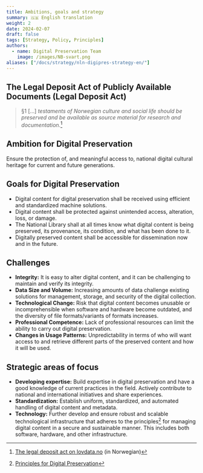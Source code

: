 ```yaml
---
title: Ambitions, goals and strategy
summary: 🇬🇧 English translation
weight: 2
date: 2024-02-07
draft: false
tags: [Strategy, Policy, Principles]
authors: 
  - name: Digital Preservation Team
    image: /images/NB-svart.png
aliases: ["/docs/strategy/nln-digipres-strategy-en/"]
---
```


## The Legal Deposit Act of Publicly Available Documents (Legal Deposit Act)

> §1 [...] *testaments of Norwegian culture and social life should be preserved and be available as source material for research and documentation.*[^1]


## Ambition for Digital Preservation

Ensure the protection of, and meaningful access to, national digital cultural heritage for current and future generations.

## Goals for Digital Preservation

- Digital content for digital preservation shall be received using efficient and standardized machine solutions.
- Digital content shall be protected against unintended access, alteration, loss, or damage.
- The National Library shall at all times know what digital content is being preserved, its provenance, its condition, and what has been done to it.
- Digitally preserved content shall be accessible for dissemination now and in the future.

## Challenges

- **Integrity:** It is easy to alter digital content, and it can be challenging to maintain and verify its integrity.
- **Data Size and Volume:** Increasing amounts of data challenge existing solutions for management, storage, and security of the digital collection.
- **Technological Change:** Risk that digital content becomes unusable or incomprehensible when software and hardware become outdated, and the diversity of file formats/variants of formats increases.
- **Professional Competence:** Lack of professional resources can limit the ability to carry out digital preservation.
- **Changes in Usage Patterns:** Unpredictability in terms of who will want access to and retrieve different parts of the preserved content and how it will be used.

## Strategic areas of focus

- **Developing expertise:** Build expertise in digital preservation and have a good knowledge of current practices in the field.
  Actively contribute to national and international initiatives and share experiences.
- **Standardization:** Establish uniform, standardized, and automated handling of digital content and metadata.
- **Technology:** Further develop and ensure robust and scalable technological infrastructure that adheres to the principles[^2] for managing digital content in a secure and sustainable manner.
  This includes both software, hardware, and other infrastructure.


[^1]: [The legal deposit act on lovdata.no](https://lovdata.no/dokument/NL/lov/1989-06-09-32 "Link to the legal deposit act on lovdata.no, available only in Norwegian") (in Norwegian)

[^2]: [Principles for Digital Preservation](/docs/principles/ "Link to the principles for digital preservation in the National Library of Norway")
